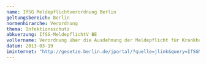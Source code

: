 ```yaml
---
name: IfSG Meldepflichtverordnung Berlin
geltungsbereich: Berlin
normenhirarche: Verordnung
thema: Infektionsschutz
abkuerzung: IfSG-MeldepflichtV BE
vollername: Verordnung über die Ausdehnung der Meldepflicht für Krankheiten und Krankheitserreger nach dem Infektionsschutzgesetz
datum: 2013-03-19
iminternet: "http://gesetze.berlin.de/jportal/?quelle=jlink&query=IfSGMeldpflV+BE&psml=bsbeprod.psml&max=true&aiz=true"
---
```

